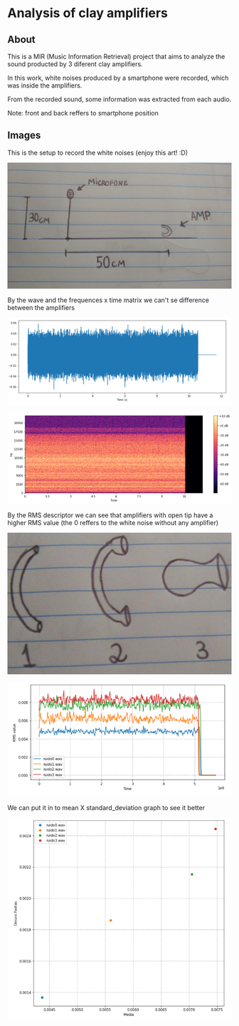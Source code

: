 # Analysis of clay amplifiers

About
-----
This is a MIR (Music Information Retrieval) project that aims to analyze the sound producted by 3 diferent clay amplifiers.

In this work, white noises produced by a smartphone were recorded, which was inside the amplifiers.

From the recorded sound, some information was extracted from each audio.

Note: front and back reffers to smartphone position

Images
-------

This is the setup to record the white noises (enjoy this art! :D)

![GitHub Logo](/images/setup.jpeg)



By the wave and the frequences x time matrix we can't se difference between the amplifiers

![GitHub Logo](/images/wave.png)

![GitHub Logo](/images/freqs.png)


By the RMS descriptor we can see that amplifiers with open tip have a higher RMS value (the 0 reffers to the white noise without any amplifier)

![GitHub Logo](/images/amps.jpeg)

![GitHub Logo](/images/rms.png)


We can put it in to mean X standard_deviation graph to see it better

![GitHub Logo](/images/graph.png)
